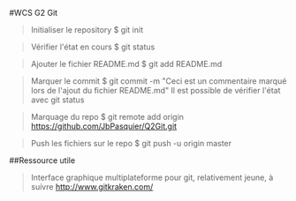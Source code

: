 #WCS G2 Git

> Initialiser le repository
> $ git init

> Vérifier l'état en cours
> $ git status

> Ajouter le fichier README.md
> $ git add README.md

> Marquer le commit
> $ git commit -m "Ceci est un commentaire marqué lors de l'ajout du fichier README.md"
> Il est possible de vérifier l'état avec git status

> Marquage du repo
> $ git remote add origin https://github.com/JbPasquier/Q2Git.git

> Push les fichiers sur le repo
> $ git push -u origin master

##Ressource utile
> Interface graphique multiplateforme pour git, relativement jeune, à suivre
> http://www.gitkraken.com/
